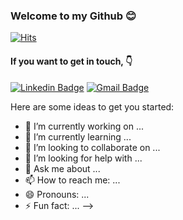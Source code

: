 ### Welcome to my Github :blush:

[![Hits](https://hits.seeyoufarm.com/api/count/incr/badge.svg?url=https%3A%2F%2Fgithub.com%2Ffahimalamabir&count_bg=%2379C83D&title_bg=%23555555&icon=toggl.svg&icon_color=%23E7E7E7&title=hits&edge_flat=true)](https://hits.seeyoufarm.com)

#### If you want to get in touch, :point_down:
[![Linkedin Badge](https://img.shields.io/badge/-LinkedIn-blue?style=flat-square&logo=Linkedin&logoColor=white&link=https://www.linkedin.com/in/jakaria-alam-08877b1b0)](https://www.linkedin.com/in/jakaria-alam-08877b1b0/)
[![Gmail Badge](https://img.shields.io/badge/Gmail-d14836?style=flat-square&logo=Gmail&logoColor=white&link=mailto:akibjakaria999@gmail.com
)](mailto:akibjakaria999@gmail.com.com)




Here are some ideas to get you started:

- 🔭 I’m currently working on ...
- 🌱 I’m currently learning ...
- 👯 I’m looking to collaborate on ...
- 🤔 I’m looking for help with ...
- 💬 Ask me about ...
- 📫 How to reach me: ...
- 😄 Pronouns: ...
- ⚡ Fun fact: ...
-->
